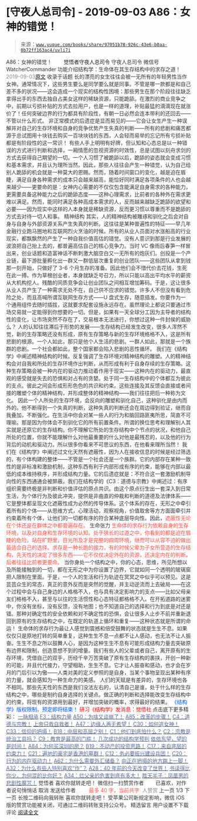 # [守夜人总司令] - 2019-09-03 A86：女神的错觉！

> 来源：[`www.yuque.com/books/share/97051b78-926c-43e6-b0aa-0b72ff163ac4/uvli7i`](https://www.yuque.com/books/share/97051b78-926c-43e6-b0aa-0b72ff163ac4/uvli7i)

<ne-p id="520f42f3293818f927861ebbd5b15da4_p_0" data-lake-id="520f42f3293818f927861ebbd5b15da4_p_0"><ne-text id="u37e9d96d" style="color: rgb(51, 51, 51);">A86：女神的错觉！</ne-text></ne-p> <ne-p id="996ebd53b1904d283b3e77164a658fb2" data-lake-id="996ebd53b1904d283b3e77164a658fb2"><ne-text id="ue595854d" ne-fontsize="12" style="color: rgb(255, 255, 255);">原创</ne-text><ne-text id="u7541e1a2" ne-fontsize="14">觉悟者</ne-text><ne-text id="udf86b1c1" ne-fontsize="14">守夜人总司令</ne-text></ne-p> <ne-p id="25068561e57db1090ceee666a8ef919b" data-lake-id="25068561e57db1090ceee666a8ef919b"><ne-text id="u8fe2d8cf" ne-fontsize="14" ne-bold="true" style="color: rgb(51, 51, 51);">守夜人总司令</ne-text></ne-p> <ne-p id="27c5d771fba9a7989dc5ba14806aca06" data-lake-id="27c5d771fba9a7989dc5ba14806aca06"><ne-text id="u8447570d" ne-fontsize="14" style="color: rgb(51, 51, 51);">微信号</ne-text><ne-text id="ucae08063" ne-fontsize="14" style="color: rgb(51, 51, 51);">WatcherCommander</ne-text></ne-p> <ne-p id="d82f7aede423099a196aa55660c2639b" data-lake-id="d82f7aede423099a196aa55660c2639b"><ne-text id="u53ec38ba" ne-fontsize="14" style="color: rgb(51, 51, 51);">功能介绍</ne-text><ne-text id="ua7f25d86" ne-fontsize="14" style="color: rgb(51, 51, 51);">结构学：生命体在其生存结构中的求存之道！</ne-text></ne-p> <ne-p id="b5d449771c9d4aa9c1afb8cf02277e70" data-lake-id="b5d449771c9d4aa9c1afb8cf02277e70"><ne-text id="udbf53fd4" style="color: rgb(140, 140, 140);">2019-09-03</ne-text>[<ne-text id="u218f0e0d" ne-fontsize="14">原文</ne-text>](https://mp.weixin.qq.com/s?__biz=MzAxNDk1NjI2Mw==&mid=2247484733&idx=1&sn=fab22e8ab3f80b78dab3d4e2e2716bfb&chksm=9b8a26b5acfdafa374df83506e5086a573169362877918977c08490b4e9747c45c99d1266e7f&scene=27#wechat_redirect&cpage=327)</ne-p> <ne-p id="7d01bcbab70799b877f2cb784288267d" data-lake-id="7d01bcbab70799b877f2cb784288267d"><ne-text id="u28dd2e24" style="color: rgb(51, 51, 51);">收录于话题</ne-text></ne-p> <ne-p id="bbe73c9c4cc0fb4f56eb3c016e1aeee4" data-lake-id="bbe73c9c4cc0fb4f56eb3c016e1aeee4"><ne-text id="ud36041b1" style="color: rgb(51, 51, 51);">长的漂亮的女生往往会被一无所有的年轻男性当作女神。通常情况下，这些男生要么是同学要么就是同事。不管是哪一款都是和自己差不多的状况——这会造成一个现实的结构性困境：那些男生在那个阶段往往缺乏拿得出手的东西去独自占美女这样的稀缺资源，只能跪舔。在激烈的商业竞争之中，前期以亏损补贴的方式去拉用户，也是一样的道理，补贴最猛的滴滴现在就涨价了！任何突破边界的行为都具有阶段性，有朝一日必然会连本带利的还回去——不管以什么形式。</ne-text></ne-p> <ne-p id="4dbee346036ba75368f3b959a695aac4" data-lake-id="4dbee346036ba75368f3b959a695aac4"><ne-text id="u07e028a8" style="color: rgb(51, 51, 51);">非正常模式的后遗症是显而易见的——它会让女生产生一种误解并对自己的生存环境和自身的竞争优势产生失真的判断——所有的悲剧和痛苦都源于总试图用十块钱去购买一百块块钱的东西，人会轻而易举的忘记所有亏损补贴都是有阶段性的这一常识！</ne-text></ne-p> <ne-p id="8b3a82c11f92bdd406776e17c8bc4e25" data-lake-id="8b3a82c11f92bdd406776e17c8bc4e25"><ne-text id="uf4059d83" style="color: rgb(51, 51, 51);">有些人手上明明有好牌，但认知和心态总是以一种错误的方式进行判断和选择，一厢情愿的忽视资源的时效性，总是试图以刻舟求剑的方式去获得自己期望的一切。一个人习惯了被跪舔以后，跪舔的姿态就会变成习惯和基本需求，并且认为理所当然。因此，那些人往往会产生一种错觉，认为自己给别人跪舔的机会就是一种莫大的恩赐。然而，随着时间窗口的变化，越是迫在眉睫，满足自身各种需求的成本只会越来越高，能恰好同时满足各项条件的人也会越来越少——更要命的是：女神内心需要的不仅仅包含能满足自身需求的各种能力，更需要具备这种能力之后的跪舔态度——这种心理需求，比前者的各种外在需求更难以满足。然而，能同时满足各种高成本需求的人，反而越来越缺乏跪舔的欲望和必要——因为现实中这样的人本身就是稀缺资源，反而更习惯以尊重而不是跪舔的方式去对待一切人和事。</ne-text></ne-p> <ne-p id="6ac07c294019d291000cc5c5ab3794da" data-lake-id="6ac07c294019d291000cc5c5ab3794da"><ne-text id="uec68c232" ne-bold="true" style="color: rgb(51, 51, 51);">精神结构</ne-text></ne-p> <ne-p id="675442fe4210b9280d4f5c5b1d1f0298" data-lake-id="675442fe4210b9280d4f5c5b1d1f0298"><ne-text id="u23bc25bc" style="color: rgb(51, 51, 51);">其实，人的精神结构被雕琢和驯化之后会对自身与自身与外部资源关系产生失真的判断。这往往是某种普遍性的特征——早几年金融行业跑马圈地和互联网烈火烹油的时候。所有的从业人员面对水涨船高的行业现实，都飘飘然的产生了一种自我价值高估的错觉。没有人意识到那是行业发展的波浪把自己抬上去的，都普遍高估自己的核心竞争力。当时 VC 像雨后春笋一样冒出来，创业话题和造富神话不断刺激大脑空白又一无所有的炮灰们。创投是一个产业链，最下游批量孵化出一群又一群低层次重复的创业团队——这些团队从拿到钱那一刻开始，只做好了 3-6 个月生存的准备。因此他们会不惜代价去花钱，生死在此一搏。作为草根创业者，本身就缺乏号召力，所以只能以高出平均水平的薪资从大机构挖人。残酷的同质竞争会让创业团队之间相互增加筹码。于是，这让很多从业人员产生了一种需求无处不在，自己供不应求的错觉。许多人不但没有看到危险之处，而且高喊所谓互联网生存方式——U 盘式生存，随意插发。你要作为一个通用组件去随时插拔，这就要求配套设施永远存在。虽然理论上都说只要通过市场交易就一定能得到你想要的一切。但是，如果有一天全球分工因为主导者的结构性的变化，让市场突然不存在了，交易根本无法进行，你想过这种一件封侯的威胁么？</ne-text></ne-p> <ne-p id="0e12b88045db2cc8f4828552e7864250" data-lake-id="0e12b88045db2cc8f4828552e7864250"><ne-text id="u5e169b64" style="color: rgb(51, 51, 51);">人的认知往往滞后于形势的发展——生存结构已经发生改变，很多人浑然不觉，新的生存策略还没有形成，原有生存策略与新的生存环境格格不入，这是所有悲剧的根源。一个人如此，那只是他个人生活的悲剧。一群人如此，那就是一个族群的悲剧。一个社会都如此，整个国家都会陷入悲剧的恶性循环。</ne-text></ne-p> <ne-p id="486d0f7c653a2180932d92b9ec6323c1" data-lake-id="486d0f7c653a2180932d92b9ec6323c1"><ne-text id="u7ccc6580" style="color: rgb(51, 51, 51);">我们在《结构学》中阐述精神结构的时候。反复强调了生存环境对精神结构的雕塑。人的精神结构会对自我和所处的生存环境作出判断，从而形成有利于自身存续的生存策略。这种生存策略会被一种内在的驱动力推动着作用于现实——这种内在的驱动力，最直观的感受就是失去的恐惧和对占有的贪婪。处于同一生存结构中的个体都互为彼此的支点。彼此之间会形成形形色色的共识和约束。这些连接及其反馈会直接或者间接的雕塑个体的精神结构，并形成整体的精神结构——我们往往把后一种称为文化。</ne-text></ne-p> <ne-p id="02737d1de5e89a4ff5265750459eac92" data-lake-id="02737d1de5e89a4ff5265750459eac92"><ne-text id="u2f1ddd43" style="color: rgb(51, 51, 51);">因此一个人所处的生存环境，会反向的雕塑和驯化自己，这种驯化是由内而外的。他不断得到一个失真的判断，这种失真的判断还会在周边得到验证，继而自我叠加，不断强化。在生活中你会对某一些人的行为和脑回路匪夷所思，简直不可理喻。那是因为你体会不到驯化它的所有前置条件。所谓的换位思考和理解别人其实就是还原它的生存结构。你不理解它所处的生存结构中个节点的状况，和他自己所处的位置，你就不能理解什么对他最重要的什么对他是最残忍的，以及他的行为背后的动机和驱动力。所以很多你看来不可思议的东西，在他看来理所当然！</ne-text></ne-p> <ne-p id="f2fe8f5f675a1c1c7be7b1226ec169cc" data-lake-id="f2fe8f5f675a1c1c7be7b1226ec169cc"><ne-text id="u22799362" style="color: rgb(51, 51, 51);">我们在《结构学》中阐述过文化天然有遮蔽性，因为人在接收信息的时候是经过筛选的，有个体构建的整体——不管是一个社会还是一个族群。它的内部存在某种一致性的是非标准和激励机制，这种东西有利于内部形成有序的约束，能够在内部以最低的成本维持秩序，并形成结构力量。它的后遗症就是：不符合这一套激励机制导向性的东西通通会被屏蔽。我们在结构学的《C3：道德与宗教》中阐述过：</ne-text><ne-text id="u492ac78a" ne-bold="true" style="color: rgb(51, 51, 51);">有序组织需要终极是非判断和价值评估的原点共识。由这个原点衍生出一套深入到日常生活，为个体行为及彼此冲突，提供是非曲直的仲裁和判断的道德及法律体系——它是整体都呈现文化遮蔽性成为必然的传导体系。这个体系的存在，无形之中牵引着所有的个体——从思维方式，心理活动，观察视角，价值取舍等方方面面牵引并约束着所有个体，让他们的一切都有序的符合某种底层导向性。</ne-text><ne-text id="uf6c54b1b" style="color: rgb(51, 51, 51);">因此，</ne-text><ne-text id="uabd463b6" style="color: rgb(255, 76, 65);">遮蔽性无论在个体还是在群体之中都普遍存在。</ne-text></ne-p> <ne-p id="07ac18f4daac8d84fb992d2155d315ae" data-lake-id="07ac18f4daac8d84fb992d2155d315ae"><ne-text id="u4104fdc3" ne-bold="true" style="color: rgb(51, 51, 51);">生命张力</ne-text></ne-p> <ne-p id="251d8cae0deeadb62e3d91b38533d50d" data-lake-id="251d8cae0deeadb62e3d91b38533d50d"><ne-text id="u8738a25b" style="color: rgb(255, 76, 65);">生命体的求存行为依赖自身的生存环境，以及对自身和生存环境的认知。处于狭长的过道之中，你看到的都是迫在眉睫的危险，站在旷野里，目光所及才是完整的四周环境，继而可以从容不迫的做出最适合自己的选择。求存是一种长跑的接力，有的时候父辈为子女所营造的生存结构，先天性的决定了很多东西——它不仅仅决定外在的资源，还决定内在的判断，后者往往比前者更要命。</ne-text></ne-p> <ne-p id="fc98d57e3c8dfab533f876278d385261" data-lake-id="fc98d57e3c8dfab533f876278d385261"><ne-text id="u21ca0380" ne-bold="true" style="color: rgb(51, 51, 51);">当你身处一个结构之中，你的心态，思维，所见所想以及所能接触到的一切，都在无形之中为你设置了边界，它就如同一个透明的玻璃窗把人限制在里面。于是，一个人的生活和行为轨迹在冥冥之中似乎可以预见。这是芸芸众生的常态，真正的意外反而是突然的觉醒，并主动逆流而上去破局——在这个过程中会与自己身边的人格格不入，也与具有决定影响力的支点——比如父母亲友们格格不入，甚至与以往的生活惯性和心态特征都格格不入。</ne-text><ne-text id="uf3fa816a" style="color: rgb(51, 51, 51);">在开拓道路的迷雾中，你没有坐标，没有反馈，没有地图；也不知道自己的选择和行为到底是对还是错。那种对确定性的安全依赖和对不确定性的恐惧，会让很多人止步不前并重新退回到原有的生存结构之中，在既定的轨道上循环和重复——这种状态就是所谓的命运！</ne-text></ne-p> <ne-p id="2d570a60f9600488f91a2c29a6882578" data-lake-id="2d570a60f9600488f91a2c29a6882578"><ne-text id="ucfe9e18d" ne-bold="true" style="color: rgb(51, 51, 51);">生命体的求存行为最让人感觉到震撼和倍受鼓舞的状态就是生生不息。如果仅仅只是原地打转的简单重复，这种生生不息一点都不让人感动，也无法不让人振奋。生生不息之所以鼓舞人心，是因为这种生生不息有可能形成结构力量去突破原有边界和限制，创造意想不到的增量。</ne-text><ne-text id="u9be5fdb2" style="color: rgb(51, 51, 51);">我们有些人的父辈或者自己，离开原有的生存环境，凭借自己的双手，历经千辛万苦突破了原有生存结构的裹挟，开创一种新的可能，并且代代接力，守望相助，生生不息。它才让人振奋和感动，也才会在岁月的门后引以为傲——</ne-text><ne-text id="ue01a9304" ne-bold="true" style="color: rgb(51, 51, 51);">人类对美的定义参照的是自身，当某个事物呈现出某种有序的力量，就会感知为一种生命力的美感。</ne-text></ne-p> <ne-p id="a47ab2ed0a155dc54481cf50078ab650" data-lake-id="a47ab2ed0a155dc54481cf50078ab650"><ne-text id="uc6b382f0" ne-bold="true" style="color: rgb(51, 51, 51);">人们的天赋是有差异的，生存环境也各不相同。那些先天性的东西是我们没法左右的，认清自己是谁，处于什么样的生存结构之中，哪些是制约自身选择的关键点。做正确的判断和选择能改变生存结构中的约束，将现有的资源用到最好，并增加突破的概率，求得最好的结果。</ne-text></ne-p> <ne-p id="5a53faf4eaad5ab86ac1aa19e8fee505" data-lake-id="5a53faf4eaad5ab86ac1aa19e8fee505" ne-alignment="center"><ne-text id="uaf6daf1e" ne-fontsize="13" style="color: rgb(0, 82, 255);">《结构学》版权限制，预定即将结束！</ne-text></ne-p> <ne-p id="f62b5ae6410e0ef15c33bc5f07aacb56" data-lake-id="f62b5ae6410e0ef15c33bc5f07aacb56" ne-alignment="center"><ne-text id="u96ff8cbd" style="color: rgb(255, 0, 0);">研习《结构学》发消息</ne-text><ne-text id="u74b9ac43" ne-bold="true" style="color: rgb(255, 0, 0);">：觉悟社</ne-text></ne-p>  <ne-p id="59d9354cc37e75d19a58295d676b57d3" data-lake-id="59d9354cc37e75d19a58295d676b57d3" ne-alignment="center"><ne-card data-card-name="image" data-card-type="inline" id="aQvcJ" data-event-boundary="card" style="color: rgb(51, 51, 51);"><ne-p id="85e21b1ce53369998cfad9d796d70cc0" data-lake-id="85e21b1ce53369998cfad9d796d70cc0"><ne-text id="ua758cdfd" ne-fontsize="13" ne-bold="true" style="color: rgb(51, 51, 51);">点击底下更多精彩：</ne-text></ne-p> <ne-p id="d3c3ba2bbfca8aa793b740228bebae49" data-lake-id="d3c3ba2bbfca8aa793b740228bebae49">[<ne-text id="ubc52ed2d" ne-fontsize="13" ne-bold="true" style="color: rgb(87, 107, 149);">一脉相承</ne-text>](http://mp.weixin.qq.com/s?__biz=MzAxNDk1NjI2Mw==&mid=2247483806&idx=1&sn=bf330eb30a53b4e2f666e84b953a1fa5&chksm=9b8a2216acfdab00985fb0708f3c360bc9793e594b6636734e5f1838462d06b8b1ff494f126f&scene=21#wechat_redirect)</ne-p> <ne-p id="eb7763cefd2b02677ee848d11d71246d" data-lake-id="eb7763cefd2b02677ee848d11d71246d">[<ne-text id="u5a00de99" ne-fontsize="13" ne-bold="true" style="color: rgb(87, 107, 149);">F3：结构力量</ne-text>](http://mp.weixin.qq.com/s?__biz=MzAxNDk1NjI2Mw==&mid=2247484256&idx=1&sn=f10d9c530bfd6ea08b25d4bec657c13a&chksm=9b8a20e8acfda9fee057f2df26790f905c898132cac91d833d14e636edb00c20514d63189a88&scene=21#wechat_redirect)</ne-p> <ne-p id="990d0f1e3780778844d6d7645c3adf9e" data-lake-id="990d0f1e3780778844d6d7645c3adf9e">[<ne-text id="ucb067265" ne-fontsize="13" ne-bold="true" style="color: rgb(87, 107, 149);">A50：为啥又谈崩了！</ne-text>](http://mp.weixin.qq.com/s?__biz=MzAxNDk1NjI2Mw==&mid=2247484515&idx=1&sn=d5912e7e1901f7fae49d39a99d8e3b6a&chksm=9b8a27ebacfdaefde82ea607527b72552b9bca352e99f6f0875ba5b7beeddd16879b85802bde&scene=21#wechat_redirect)</ne-p> <ne-p id="be43bd046b6fde5388145720de981fbc" data-lake-id="be43bd046b6fde5388145720de981fbc">[<ne-text id="ua1ad3663" ne-fontsize="13" ne-bold="true" style="color: rgb(87, 107, 149);">A85：改革的步骤！</ne-text>](http://mp.weixin.qq.com/s?__biz=MzAxNDk1NjI2Mw==&mid=2247484722&idx=1&sn=6cee8e5b4f7a24ba90297da193076efb&chksm=9b8a26baacfdafac57ed3c639c36c2cca72c2f2b6c5feefe53ec73d01421fd37977edd238764&scene=21#wechat_redirect)</ne-p> <ne-p id="708858ec24b62b32f4bddbcede5222a5" data-lake-id="708858ec24b62b32f4bddbcede5222a5">[<ne-text id="u2ac8472c" ne-fontsize="13" ne-bold="true" style="color: rgb(87, 107, 149);">C4：道德与宗教！</ne-text>](http://mp.weixin.qq.com/s?__biz=MzAxNDk1NjI2Mw==&mid=2247484608&idx=1&sn=49b58f2f27c117c1c42e6270e8d2d8c2&chksm=9b8a2748acfdae5ea3d03e3a9843d183498241c03b0d57b01b9c315e23757604fd0e1bfdb96f&scene=21#wechat_redirect)</ne-p> <ne-p id="18e912f4bdaeb95147083896fe8fb190" data-lake-id="18e912f4bdaeb95147083896fe8fb190">[<ne-text id="u3f5ce10e" ne-fontsize="13" ne-bold="true" style="color: rgb(87, 107, 149);">上帝只救自救者！</ne-text>](http://mp.weixin.qq.com/s?__biz=MzAxNDk1NjI2Mw==&mid=2247484729&idx=1&sn=5426e2cbfbbb3181268fe68d54f82440&chksm=9b8a26b1acfdafa793cf8b7f4ffc731b1442885c34f06db4a7d9154fcfe3e1f3733b278c3c27&scene=21#wechat_redirect)</ne-p> <ne-p id="0d979349c577c14c4d9ff5fa72cdd1bc" data-lake-id="0d979349c577c14c4d9ff5fa72cdd1bc">[<ne-text id="u0d444c0c" ne-fontsize="13" ne-bold="true" style="color: rgb(87, 107, 149);">A47：边缘人再无希望！</ne-text>](http://mp.weixin.qq.com/s?__biz=MzAxNDk1NjI2Mw==&mid=2247484476&idx=1&sn=42cd8e7b62b1c430768fe9583a9715b4&chksm=9b8a27b4acfdaea2f7ac778f91e72c9b69a725224a18c6d576f3de7caf0ff91a040bf5622645&scene=21#wechat_redirect)</ne-p> <ne-p id="6005935861585e0e275fb71289544ace" data-lake-id="6005935861585e0e275fb71289544ace">[<ne-text id="u07015202" ne-fontsize="13" ne-bold="true" style="color: rgb(87, 107, 149);">C30：如何追女神！</ne-text>](http://mp.weixin.qq.com/s?__biz=MzAxNDk1NjI2Mw==&mid=2247484588&idx=1&sn=de5c95495cc04bcfe8644c3c2bc025c3&chksm=9b8a2724acfdae3286a142c2de506a7494e2d7aa50c990c0e159cedab07b5287040f286dfac6&scene=21#wechat_redirect)</ne-p> <ne-p id="23d4a233698687987bf9a05202275b0b" data-lake-id="23d4a233698687987bf9a05202275b0b">[<ne-text id="ub44cb3fe" ne-fontsize="13" ne-bold="true" style="color: rgb(87, 107, 149);">C33：信仰的坍塌！</ne-text>](http://mp.weixin.qq.com/s?__biz=MzAxNDk1NjI2Mw==&mid=2247484694&idx=1&sn=c460605348e49c98f1504673e42bab66&chksm=9b8a269eacfdaf887994e48305bd5d622cf8c2ae14856fbcea31794b72ff3334e8335a74ab2d&scene=21#wechat_redirect)</ne-p> <ne-p id="61df46751d2f6a5d3d35b9e5b6ce5d49" data-lake-id="61df46751d2f6a5d3d35b9e5b6ce5d49">[<ne-text id="u886e6877" ne-fontsize="13" ne-bold="true" style="color: rgb(87, 107, 149);">B18：中层和高层之别！</ne-text>](http://mp.weixin.qq.com/s?__biz=MzAxNDk1NjI2Mw==&mid=2247484627&idx=1&sn=e38abac4a3818dc622e7a68b60f726f5&chksm=9b8a275bacfdae4d09192cce1fb560ed59c44fee339dd492cd65671b2c4022b7c41a39923b30&scene=21#wechat_redirect)</ne-p> <ne-p id="78ebe10863eb0a74430f0b6fb4f3c518" data-lake-id="78ebe10863eb0a74430f0b6fb4f3c518">[<ne-text id="u89d57590" ne-fontsize="13" ne-bold="true" style="color: rgb(87, 107, 149);">C1：他们到底怕什么？</ne-text>](http://mp.weixin.qq.com/s?__biz=MzAxNDk1NjI2Mw==&mid=2247483898&idx=1&sn=1b0a50386e9e89d2750dec717236f0aa&chksm=9b8a2272acfdab64235b35ee5e91b8cac6172144207251636e1345fc570aa1601f59eff7f442&scene=21#wechat_redirect)</ne-p> <ne-p id="15817fda5161a130984b291de2007cc7" data-lake-id="15817fda5161a130984b291de2007cc7">[<ne-text id="uf53a4076" ne-fontsize="13" ne-bold="true" style="color: rgb(87, 107, 149);">C2：宗教是统治工具吗？</ne-text>](http://mp.weixin.qq.com/s?__biz=MzAxNDk1NjI2Mw==&mid=2247483901&idx=1&sn=f5d9f8c7bd84370c79adae921351e813&chksm=9b8a2275acfdab63fde093d76ff82e01d0e2fd43ea675f77fd17fd51a15873d4d10499f5338d&scene=21#wechat_redirect)</ne-p> <ne-p id="d6c89007dcdae6f4ddda1b95f6b25c6f" data-lake-id="d6c89007dcdae6f4ddda1b95f6b25c6f">[<ne-text id="u3091f8e4" ne-fontsize="13" ne-bold="true" style="color: rgb(87, 107, 149);">C9：教育是最高的门槛！</ne-text>](http://mp.weixin.qq.com/s?__biz=MzAxNDk1NjI2Mw==&mid=2247484066&idx=1&sn=e394d22ec0f989b141fd07650d135f0d&chksm=9b8a212aacfda83c7391343fb6def9c792717291512ef0f31934f472d9ad68416579489f571f&scene=21#wechat_redirect)</ne-p> <ne-p id="118f594b4a96e7e2fc91a0792fc88038" data-lake-id="118f594b4a96e7e2fc91a0792fc88038">[<ne-text id="u75b42797" ne-fontsize="13" ne-bold="true" style="color: rgb(87, 107, 149);">几次成功的结构学预判</ne-text>](http://mp.weixin.qq.com/s?__biz=MzAxNDk1NjI2Mw==&mid=2247484266&idx=1&sn=02ab915e029cbe24d91712f741b3f37c&chksm=9b8a20e2acfda9f4498a5c76204c101ab26e7311f2fb7d3043de108d4ff6e18d72a1c889a569&scene=21#wechat_redirect)</ne-p> <ne-p id="ffc3f16c7a58b4ac44011edc12afaa64" data-lake-id="ffc3f16c7a58b4ac44011edc12afaa64">[<ne-text id="uf8d91897" ne-fontsize="13" ne-bold="true" style="color: rgb(87, 107, 149);">依依东望，望的是时间！</ne-text>](http://mp.weixin.qq.com/s?__biz=MzAxNDk1NjI2Mw==&mid=2247483947&idx=1&sn=1dcdd529b9dad09a00b6e3e2b14c8245&chksm=9b8a21a3acfda8b5fe1dae1c8979dec0be990a569bc03372af815b4e0f08913e938d57aa6b25&scene=21#wechat_redirect)</ne-p> <ne-p id="a5cf1ffbf1ff0ce87a40b3107bfbd9d9" data-lake-id="a5cf1ffbf1ff0ce87a40b3107bfbd9d9">[<ne-text id="u41d7c234" ne-fontsize="13" ne-bold="true" style="color: rgb(87, 107, 149);">A84：为何买深圳的房？</ne-text>](http://mp.weixin.qq.com/s?__biz=MzAxNDk1NjI2Mw==&mid=2247484708&idx=1&sn=c4a8ffe14b1ea0579e0005119094ca23&chksm=9b8a26acacfdafba18b302d996afe0251fe92e695dde593e623f32be05c31d020aad6aafa541&scene=21#wechat_redirect)</ne-p> <ne-p id="d61942158af430a79fea2b3045b558f2" data-lake-id="d61942158af430a79fea2b3045b558f2">[<ne-text id="u4dfdb40e" ne-fontsize="13" ne-bold="true" style="color: rgb(87, 107, 149);">B19：不动产的投资思路！</ne-text>](http://mp.weixin.qq.com/s?__biz=MzAxNDk1NjI2Mw==&mid=2247484650&idx=1&sn=36687887ab7cd444fd324c3906b8d54a&chksm=9b8a2762acfdae74b83a146bdd8994b81cb9879b3de5caa870c13c6253ad22b2f5c42b0fe59a&scene=21#wechat_redirect)</ne-p> <ne-p id="32f714b815256938537ff644f03b7685" data-lake-id="32f714b815256938537ff644f03b7685">[<ne-text id="u7720582f" ne-fontsize="13" ne-bold="true" style="color: rgb(87, 107, 149);">C17：来自底层的约束力！</ne-text>](http://mp.weixin.qq.com/s?__biz=MzAxNDk1NjI2Mw==&mid=2247484360&idx=1&sn=a833473eb3a45e0c0aecf4acfcfd87f3&chksm=9b8a2040acfda9566605a3e4ec4640b1fc591a3b848f869a7ce6ebaf7cd06bc75cd184004041&scene=21#wechat_redirect)</ne-p> <ne-p id="31760355c7fc0276dfc9e970950eaa26" data-lake-id="31760355c7fc0276dfc9e970950eaa26">[<ne-text id="u544b6ce6" ne-fontsize="13" ne-bold="true" style="color: rgb(87, 107, 149);">C21：遍地的豪宅是香港的墓群！</ne-text>](https://mp.weixin.qq.com/s?__biz=MzIzMDYwOTM0Mg==&mid=2247484008&idx=1&sn=1b48a801dbd0a0a6a6b41117d5cf6579&token=1343943146&lang=zh_CN&scene=21#wechat_redirect)</ne-p> <ne-p id="23a818185a3071253cf48bd0eca9bb52" data-lake-id="23a818185a3071253cf48bd0eca9bb52">[<ne-text id="u4a39f2dc" ne-fontsize="13" ne-bold="true" style="color: rgb(87, 107, 149);">C12：务必要振兴建设兵团！</ne-text>](http://mp.weixin.qq.com/s?__biz=MzAxNDk1NjI2Mw==&mid=2247484193&idx=1&sn=88c86597191d0c97a411f9ea6f7b7c5d&chksm=9b8a20a9acfda9bfae819e8e42531fe6d523dd244ef0fc0c0787ab812540108c181f7ec2ffa9&scene=21#wechat_redirect)</ne-p> <ne-p id="dfce9256d886761a9964e75a939346f6" data-lake-id="dfce9256d886761a9964e75a939346f6">[<ne-text id="u3c204ae5" ne-fontsize="13" ne-bold="true" style="color: rgb(87, 107, 149);">C20：行为的内在驱动力！</ne-text>](https://mp.weixin.qq.com/s?__biz=MzIzMDYwOTM0Mg==&mid=2247484003&idx=1&sn=a62ddbccc64f9f19890c0dff9605b6f7&scene=21#wechat_redirect)</ne-p> <ne-p id="c0905c9a1b72551134a70e030bd0a83d" data-lake-id="c0905c9a1b72551134a70e030bd0a83d">[<ne-text id="ud989e2ab" ne-fontsize="13" ne-bold="true" style="color: rgb(87, 107, 149);">A62：为什么需要外汇储备？</ne-text>](http://mp.weixin.qq.com/s?__biz=MzAxNDk1NjI2Mw==&mid=2247484604&idx=1&sn=2217abffb62dc6bd2fd19929e13f745c&chksm=9b8a2734acfdae22952edbb235321e2d155694f0b44635f4c6e612365cf0f7302d5683d89c6a&scene=21#wechat_redirect)</ne-p> <ne-p id="c0a86d8489725465f953d84c0019c93b" data-lake-id="c0a86d8489725465f953d84c0019c93b">[<ne-text id="u7e060ab2" ne-fontsize="13" ne-bold="true" style="color: rgb(87, 107, 149);">向正在坍塌的地方踹上一脚！</ne-text>](http://mp.weixin.qq.com/s?__biz=MzAxNDk1NjI2Mw==&mid=2247483789&idx=1&sn=5e44b7b524c3dc4bb7705f49ed0a44a3&chksm=9b8a2205acfdab139e4b1d44ef6702b09c9fbf79505340205d13fbdaa33207a997f54bee0e97&scene=21#wechat_redirect)</ne-p> <ne-p id="b4130fd74f9c90d0bf63eabd48f7daa4" data-lake-id="b4130fd74f9c90d0bf63eabd48f7daa4">[<ne-text id="uce24eb63" ne-fontsize="13" ne-bold="true" style="color: rgb(87, 107, 149);">A32：为什么有些人特别喜欢“作”？</ne-text>](http://mp.weixin.qq.com/s?__biz=MzAxNDk1NjI2Mw==&mid=2247484403&idx=1&sn=a291e8322913517a91725b82912a804f&chksm=9b8a207bacfda96d339c5a416fe350e324cfb86c0f0d90c25418967230097892bb8be32eb5ff&scene=21#wechat_redirect)</ne-p> <ne-p id="97295b001cb3dd321cef9818b8197f82" data-lake-id="97295b001cb3dd321cef9818b8197f82">[<ne-text id="u8a507120" ne-fontsize="13" ne-bold="true" style="color: rgb(87, 107, 149);">A28：40 年前的今天改变了世界！</ne-text>](http://mp.weixin.qq.com/s?__biz=MzAxNDk1NjI2Mw==&mid=2247484305&idx=1&sn=34b19d12210bf9f765c6eb615b787ac6&chksm=9b8a2019acfda90fff45ea8c17ccb37c75e04c7420ad9b303a0fb0069110cee644e6f592d95f&scene=21#wechat_redirect)</ne-p> <ne-p id="459bf14e7b48f9324d904df0b78f75f0" data-lake-id="459bf14e7b48f9324d904df0b78f75f0">[<ne-text id="ub9e53eb2" ne-fontsize="13" ne-bold="true" style="color: rgb(87, 107, 149);">书读得比你少，为何混的比你好？</ne-text>](http://mp.weixin.qq.com/s?__biz=MzAxNDk1NjI2Mw==&mid=2247484296&idx=1&sn=b0e0f11f50023aa8a20e8eeb51d39e10&chksm=9b8a2000acfda916885455b30687e2f18099abba31c78b2fabb95ca1b89ddc40f2415317d368&scene=21#wechat_redirect)</ne-p> <ne-p id="78bbc256aec39b97090a0cd0c50a93ea" data-lake-id="78bbc256aec39b97090a0cd0c50a93ea">[<ne-text id="u680bf524" ne-fontsize="13" ne-bold="true" style="color: rgb(87, 107, 149);">A34：烂父亲的危害到底有多大！</ne-text>](http://mp.weixin.qq.com/s?__biz=MzAxNDk1NjI2Mw==&mid=2247484348&idx=1&sn=944a6aac1e8035011b56508ea74fb48e&chksm=9b8a2034acfda922b803681a568bf7b75ce8342cf507080d2e636098b7ee9dfc1391836f7341&scene=21#wechat_redirect)</ne-p> <ne-p id="b4162d8d6e89ba9a88b11abd9c1df713" data-lake-id="b4162d8d6e89ba9a88b11abd9c1df713">[<ne-text id="u4959e979" ne-fontsize="13" ne-bold="true" style="color: rgb(87, 107, 149);">胜天半子：凤凰男的悲剧性魔咒！</ne-text>](http://mp.weixin.qq.com/s?__biz=MzAxNDk1NjI2Mw==&mid=2247484459&idx=1&sn=3af333a7d8f81253f730e57ba86f6f11&chksm=9b8a27a3acfdaeb524c155bcc629f472e273558add2d9c91ca3295d08144bd6d7d26ed757e6c&scene=21#wechat_redirect)</ne-p> <ne-p id="01bc344904379591d231ef8e60ec2793" data-lake-id="01bc344904379591d231ef8e60ec2793"><ne-text id="ua285e308" style="color: rgb(51, 51, 51);">觉悟者</ne-text></ne-p> <ne-p id="203d7adfe0b30f7a258d6eff60152f35" data-lake-id="203d7adfe0b30f7a258d6eff60152f35"><ne-text id="u9499acf1" style="color: rgb(51, 51, 51);">喜欢你就转走吧！</ne-text></ne-p> <ne-p id="14e8f2e998b21a40d081847eb8225468" data-lake-id="14e8f2e998b21a40d081847eb8225468"><ne-text id="udb61cded" ne-bold="true" style="color: rgb(51, 51, 51);">微信扫一扫赞赏作者</ne-text><ne-text id="ua516e1a3" ne-bold="true" style="color: rgb(255, 255, 255);">赞赏</ne-text></ne-p> <ne-p id="6c90df38136cd10581d481c50b16bc75" data-lake-id="6c90df38136cd10581d481c50b16bc75"><ne-text id="u0a1a3a7b" style="color: rgb(51, 51, 51);">已喜欢，</ne-text><ne-text id="u3305036c">对作者说句悄悄话</ne-text></ne-p> <ne-p id="af697ce886f4e9fefe7a337c7e07f8b4" data-lake-id="af697ce886f4e9fefe7a337c7e07f8b4"><ne-text id="ud71d42e1" style="color: rgb(51, 51, 51);">取消</ne-text></ne-p> <ne-p id="780b06d3d14a188398255913ed1e86e2" data-lake-id="780b06d3d14a188398255913ed1e86e2"><ne-text id="u8fe095aa" ne-fontsize="14" ne-bold="true" style="color: rgb(51, 51, 51);">发送给作者</ne-text></ne-p> <ne-p id="6c174c1037d991c6e5adf94272414306" data-lake-id="6c174c1037d991c6e5adf94272414306"><ne-text id="ua7b1f410" ne-bold="true" style="color: rgb(255, 255, 255);">发送</ne-text></ne-p> <ne-p id="dfb910fc3e83337251d9db9a23fe6414" data-lake-id="dfb910fc3e83337251d9db9a23fe6414"><ne-text id="u7cfd8756" ne-fontsize="13" style="color: rgb(250, 81, 81);">最多 40 字，当前共字</ne-text></ne-p> <ne-p id="c017f23ae137da2e94ac18a7901ee192" data-lake-id="c017f23ae137da2e94ac18a7901ee192"><ne-text id="u52861b6a" style="color: rgb(136, 136, 136);"> 人赞赏</ne-text></ne-p> <ne-p id="224b049aa0a6309c3ff00464463b1a76" data-lake-id="224b049aa0a6309c3ff00464463b1a76"><ne-text id="u54b9e5cc" style="color: rgb(51, 51, 51);">上一页</ne-text> <ne-text id="uedf4c26b">1</ne-text><ne-text id="u4efedce0" style="color: rgb(51, 51, 51);">/3 下一页</ne-text></ne-p> <ne-p id="70da1c413b4f32c0ce1305b8bc6b1083" data-lake-id="70da1c413b4f32c0ce1305b8bc6b1083"><ne-text id="ub2cd0fdf" style="color: rgb(51, 51, 51);">长按二维码向我转账</ne-text></ne-p> <ne-p id="27ab9b101b958d8094986fb333a0291d" data-lake-id="27ab9b101b958d8094986fb333a0291d"><ne-text id="uc1ca4f31" style="color: rgb(51, 51, 51);">喜欢你就转走吧！</ne-text></ne-p> <ne-p id="22dba4a1bfdcd1b2f49bd77877da25e1" data-lake-id="22dba4a1bfdcd1b2f49bd77877da25e1"><ne-text id="u0004d43d" style="color: rgb(51, 51, 51);">受苹果公司新规定影响，微信 iOS 版的赞赏功能被关闭，可通过二维码转账支持公众号。</ne-text></ne-p> <ne-h3 id="dqyHk" data-lake-id="dqyHk"><ne-heading-ext><ne-heading-anchor></ne-heading-anchor><ne-heading-fold></ne-heading-fold></ne-heading-ext><ne-heading-content><ne-text id="u67040eb9" ne-fontsize="16" style="color: rgb(51, 51, 51);">精选留言</ne-text></ne-heading-content></ne-h3> <ne-p id="c0b7d96b31b23f60f5bf5adb09aa1a4b" data-lake-id="c0b7d96b31b23f60f5bf5adb09aa1a4b"><ne-text id="u895485fe" style="color: rgb(51, 51, 51);">用户设置不下载评论</ne-text></ne-p> <ne-p id="a6a9e84afcd00cc781e07d4d77b57aa8" data-lake-id="a6a9e84afcd00cc781e07d4d77b57aa8">[<ne-text id="u9387884f">阅读全文</ne-text>](https://t.zsxq.com/miQNJyZ)</ne-p></ne-card></ne-p>
